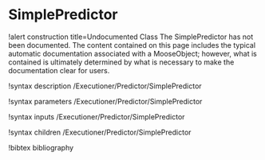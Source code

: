 <!-- MOOSE Documentation Stub: Remove this when content is added. -->

# SimplePredictor

!alert construction title=Undocumented Class
The SimplePredictor has not been documented. The content contained on this page includes the
typical automatic documentation associated with a MooseObject; however, what is contained is
ultimately determined by what is necessary to make the documentation clear for users.

!syntax description /Executioner/Predictor/SimplePredictor

!syntax parameters /Executioner/Predictor/SimplePredictor

!syntax inputs /Executioner/Predictor/SimplePredictor

!syntax children /Executioner/Predictor/SimplePredictor

!bibtex bibliography
